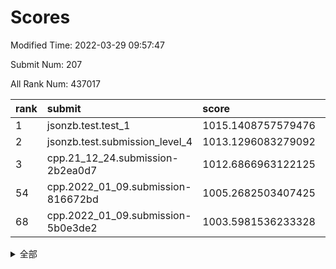 # Scores

Modified Time: 2022-03-29 09:57:47

Submit Num: 207

All Rank Num: 437017

| rank |               submit               |       score        |       sigma        | pk_num |
| :--- | :--------------------------------- | :----------------- | :----------------- | :----- |
| 1    | jsonzb.test.test_1                 | 1015.1408757579476 | 0.8635769534548923 | 8444   |
| 2    | jsonzb.test.submission_level_4     | 1013.1296083279092 | 0.8476968218979036 | 8441   |
| 3    | cpp.21_12_24.submission-2b2ea0d7   | 1012.6866963122125 | 0.7970247203188524 | 8446   |
| 54   | cpp.2022_01_09.submission-816672bd | 1005.2682503407425 | 0.7227521175541118 | 8443   |
| 68   | cpp.2022_01_09.submission-5b0e3de2 | 1003.5981536233328 | 0.7185925512460211 | 8440   |


<details>
<summary>全部</summary>

| rank |                 submit                 |       score        |       sigma        | pk_num |
| :--- | :------------------------------------- | :----------------- | :----------------- | :----- |
| 1    | jsonzb.test.test_1                     | 1015.1408757579476 | 0.8635769534548923 | 8444   |
| 2    | jsonzb.test.submission_level_4         | 1013.1296083279092 | 0.8476968218979036 | 8441   |
| 3    | cpp.21_12_24.submission-2b2ea0d7       | 1012.6866963122125 | 0.7970247203188524 | 8446   |
| 4    | gobigger.level_3.submission_level_3_3  | 1011.7367299221654 | 0.8011330199784049 | 8451   |
| 5    | gobigger.level_3.submission_level_3_8  | 1011.7326102396918 | 0.785854810015207  | 8442   |
| 6    | gobigger.level_3.submission_level_3_47 | 1011.6409990094247 | 0.7747836421999398 | 8444   |
| 7    | gobigger.level_3.submission_level_3_17 | 1011.6100476023763 | 0.7711149026661981 | 8449   |
| 8    | gobigger.level_3.submission_level_3_25 | 1011.3290483925635 | 0.7817449219060739 | 8444   |
| 9    | gobigger.level_3.submission_level_3_22 | 1011.1751727763649 | 0.7569267541949742 | 8441   |
| 10   | gobigger.level_3.submission_level_3_43 | 1011.0446634391373 | 0.7813504304424737 | 8446   |
| 11   | gobigger.level_3.submission_level_3_40 | 1011.00880445302   | 0.8020663156572891 | 8445   |
| 12   | gobigger.level_3.submission_level_3_24 | 1010.965004515989  | 0.75955022332306   | 8443   |
| 13   | gobigger.level_3.submission_level_3_12 | 1010.8430831113785 | 0.7881904325530914 | 8445   |
| 14   | gobigger.level_3.submission_level_3_37 | 1010.826782539134  | 0.7613055025781966 | 8450   |
| 15   | gobigger.level_3.submission_level_3_16 | 1010.8059990271892 | 0.7725236750016534 | 8443   |
| 16   | gobigger.level_3.submission_level_3_48 | 1010.7167231475588 | 0.7665750118758992 | 8446   |
| 17   | gobigger.level_3.submission_level_3_5  | 1010.6206457128086 | 0.7611053695775858 | 8444   |
| 18   | gobigger.level_3.submission_level_3_42 | 1010.5652245084308 | 0.7741856303767223 | 8443   |
| 19   | gobigger.level_3.submission_level_3_34 | 1010.5172135811023 | 0.7822488594543199 | 8451   |
| 20   | gobigger.level_3.submission_level_3_15 | 1010.5043148439972 | 0.743045693991262  | 8444   |
| 21   | gobigger.level_3.submission_level_3_44 | 1010.3377029630693 | 0.7531754361006894 | 8442   |
| 22   | gobigger.level_3.submission_level_3_20 | 1010.3328831088984 | 0.7692642720853435 | 8442   |
| 23   | gobigger.level_3.submission_level_3_31 | 1010.3229711948536 | 0.7684062944119114 | 8448   |
| 24   | gobigger.level_3.submission_level_3_6  | 1010.301694695609  | 0.8117434934791316 | 8444   |
| 25   | gobigger.level_3.submission_level_3_29 | 1010.2505109716901 | 0.7501559855651349 | 8443   |
| 26   | gobigger.level_3.submission_level_3_9  | 1010.1705596871764 | 0.7746433945876019 | 8444   |
| 27   | gobigger.level_3.submission_level_3_27 | 1010.0904950843307 | 0.7682209814223099 | 8450   |
| 28   | gobigger.level_3.submission_level_3_13 | 1010.0879152477264 | 0.7807656200344356 | 8437   |
| 29   | gobigger.level_3.submission_level_3_46 | 1010.0283058766145 | 0.7650905903818743 | 8448   |
| 30   | gobigger.level_3.submission_level_3_11 | 1009.9842014355456 | 0.7694612155662515 | 8442   |
| 31   | gobigger.level_3.submission_level_3_45 | 1009.95200140793   | 0.7642820762924765 | 8435   |
| 32   | gobigger.level_3.submission_level_3_10 | 1009.8609497485407 | 0.7548182830434264 | 8442   |
| 33   | gobigger.level_3.submission_level_3_19 | 1009.7345112300817 | 0.7639967820674219 | 8443   |
| 34   | gobigger.level_3.submission_level_3_0  | 1009.7075440534942 | 0.7578550633049851 | 8448   |
| 35   | gobigger.level_3.submission_level_3_1  | 1009.6992969746136 | 0.7553665809977118 | 8444   |
| 36   | gobigger.level_3.submission_level_3_18 | 1009.6982693128846 | 0.7379487307389939 | 8443   |
| 37   | gobigger.level_3.submission_level_3_39 | 1009.6633223083754 | 0.7332511612018541 | 8448   |
| 38   | gobigger.level_3.submission_level_3_30 | 1009.656723822468  | 0.7507929461398535 | 8442   |
| 39   | gobigger.level_3.submission_level_3_14 | 1009.5841599553394 | 0.7636512548640034 | 8446   |
| 40   | gobigger.level_3.submission_level_3_33 | 1009.4589824962981 | 0.753198868608824  | 8444   |
| 41   | gobigger.level_3.submission_level_3_4  | 1009.385383884677  | 0.7660267537303606 | 8448   |
| 42   | gobigger.level_3.submission_level_3_28 | 1009.372167450843  | 0.7382871554636621 | 8445   |
| 43   | gobigger.level_3.submission_level_3_2  | 1009.1784907514186 | 0.7433151150631551 | 8449   |
| 44   | gobigger.level_3.submission_level_3_41 | 1009.1304901761017 | 0.7525241147895606 | 8441   |
| 45   | gobigger.level_3.submission_level_3_32 | 1008.9741499064991 | 0.7464368016041143 | 8444   |
| 46   | gobigger.level_3.submission_level_3_35 | 1008.9484174129045 | 0.7439699869369001 | 8448   |
| 47   | gobigger.level_3.submission_level_3_23 | 1008.9025664597917 | 0.7442401530700539 | 8441   |
| 48   | gobigger.level_3.submission_level_3_38 | 1008.8180376577343 | 0.729696448884406  | 8448   |
| 49   | gobigger.level_3.submission_level_3_7  | 1008.7615969301886 | 0.7681273997982955 | 8443   |
| 50   | gobigger.level_3.submission_level_3_26 | 1008.5097895169965 | 0.7536527231718149 | 8446   |
| 51   | gobigger.level_3.submission_level_3_36 | 1008.273744889971  | 0.7297688095509317 | 8442   |
| 52   | gobigger.level_3.submission_level_3_49 | 1008.1939939271458 | 0.7324605877977417 | 8442   |
| 53   | gobigger.level_3.submission_level_3_21 | 1008.1162735329846 | 0.7457232961365128 | 8447   |
| 54   | cpp.2022_01_09.submission-816672bd     | 1005.2682503407425 | 0.7227521175541118 | 8443   |
| 55   | gobigger.level_1.submission_level_1_42 | 1005.2559598620027 | 0.7174239856498993 | 8445   |
| 56   | gobigger.level_1.submission_level_1_1  | 1004.6955176660916 | 0.7139307677437322 | 8448   |
| 57   | gobigger.level_1.submission_level_1_37 | 1004.6516300912097 | 0.7098704024502631 | 8445   |
| 58   | gobigger.level_1.submission_level_1_23 | 1004.3386563421976 | 0.7200709286031524 | 8443   |
| 59   | gobigger.level_1.submission_level_1_47 | 1004.2968625102066 | 0.7272313370260809 | 8443   |
| 60   | gobigger.level_1.submission_level_1_43 | 1004.1834520053079 | 0.708578624334271  | 8448   |
| 61   | gobigger.level_1.submission_level_1_4  | 1004.1281821144208 | 0.7187614373758173 | 8445   |
| 62   | gobigger.level_1.submission_level_1_13 | 1004.0651424236227 | 0.7209150139606852 | 8446   |
| 63   | gobigger.level_1.submission_level_1_24 | 1004.026802264213  | 0.7245301570146775 | 8448   |
| 64   | gobigger.level_1.submission_level_1_0  | 1003.9996846084174 | 0.7124902531651035 | 8446   |
| 65   | gobigger.level_1.submission_level_1_45 | 1003.9390209022274 | 0.725925350842107  | 8445   |
| 66   | gobigger.level_1.submission_level_1_41 | 1003.891751847732  | 0.7367061811704493 | 8442   |
| 67   | gobigger.level_1.submission_level_1_25 | 1003.6381986385146 | 0.7127417596424672 | 8445   |
| 68   | cpp.2022_01_09.submission-5b0e3de2     | 1003.5981536233328 | 0.7185925512460211 | 8440   |
| 69   | gobigger.level_1.submission_level_1_48 | 1003.5913518898444 | 0.7165492362157581 | 8449   |
| 70   | gobigger.level_1.submission_level_1_8  | 1003.5213456057243 | 0.7198914827479354 | 8445   |
| 71   | gobigger.level_1.submission_level_1_49 | 1003.4473347349713 | 0.7159913499585863 | 8440   |
| 72   | gobigger.level_1.submission_level_1_44 | 1003.4190860051499 | 0.7065996143512718 | 8446   |
| 73   | gobigger.level_1.submission_level_1_21 | 1003.4007593636251 | 0.7076589135952663 | 8442   |
| 74   | gobigger.level_1.submission_level_1_28 | 1003.3709419613733 | 0.717612449654424  | 8442   |
| 75   | gobigger.level_1.submission_level_1_22 | 1003.3243293379463 | 0.7125390155237654 | 8446   |
| 76   | gobigger.level_1.submission_level_1_5  | 1003.3203839757651 | 0.7118641125188645 | 8447   |
| 77   | gobigger.level_1.submission_level_1_46 | 1003.300651425251  | 0.7245197571250718 | 8442   |
| 78   | gobigger.level_1.submission_level_1_11 | 1003.274455039055  | 0.7206889990700814 | 8446   |
| 79   | gobigger.level_1.submission_level_1_6  | 1003.0982411373245 | 0.7133001269638043 | 8441   |
| 80   | gobigger.level_1.submission_level_1_33 | 1003.0487223287952 | 0.7106414156963365 | 8446   |
| 81   | gobigger.level_1.submission_level_1_34 | 1003.0319604459116 | 0.7137507013629818 | 8444   |
| 82   | gobigger.level_1.submission_level_1_20 | 1003.010987154833  | 0.7205598686188008 | 8447   |
| 83   | gobigger.level_1.submission_level_1_7  | 1003.0052973542931 | 0.7149696109156317 | 8445   |
| 84   | gobigger.level_1.submission_level_1_26 | 1002.9504634092237 | 0.7194828211264614 | 8447   |
| 85   | gobigger.level_1.submission_level_1_31 | 1002.8730636341435 | 0.7099214938813422 | 8440   |
| 86   | gobigger.level_1.submission_level_1_35 | 1002.8374098139876 | 0.7078781974217107 | 8450   |
| 87   | gobigger.level_1.submission_level_1_40 | 1002.8145979444747 | 0.7148138328023834 | 8444   |
| 88   | gobigger.level_1.submission_level_1_36 | 1002.8138510133228 | 0.7179551453471401 | 8444   |
| 89   | gobigger.level_1.submission_level_1_16 | 1002.7805257781779 | 0.7098083084681568 | 8446   |
| 90   | gobigger.level_1.submission_level_1_3  | 1002.7344253773149 | 0.719583207748204  | 8445   |
| 91   | gobigger.level_1.submission_level_1_10 | 1002.7215407587411 | 0.7117647541206935 | 8440   |
| 92   | gobigger.level_1.submission_level_1_27 | 1002.6772377206806 | 0.7257645175902883 | 8441   |
| 93   | gobigger.level_1.submission_level_1_30 | 1002.6346537533167 | 0.7200264484663844 | 8443   |
| 94   | gobigger.level_1.submission_level_1_18 | 1002.6223710707067 | 0.7170159861528405 | 8446   |
| 95   | gobigger.level_1.submission_level_1_17 | 1002.5674084912134 | 0.7222540914789701 | 8447   |
| 96   | gobigger.level_1.submission_level_1_32 | 1002.5553468537755 | 0.722496463812036  | 8451   |
| 97   | gobigger.level_1.submission_level_1_39 | 1002.4571107750492 | 0.7076498541514553 | 8445   |
| 98   | gobigger.level_1.submission_level_1_29 | 1002.3858518060273 | 0.7075526849797752 | 8444   |
| 99   | gobigger.level_1.submission_level_1_9  | 1002.3500691600702 | 0.6938974182987968 | 8444   |
| 100  | gobigger.level_1.submission_level_1_14 | 1002.3496837672244 | 0.7060924621548285 | 8446   |
| 101  | gobigger.level_1.submission_level_1_19 | 1002.2085611100181 | 0.7203960190256786 | 8444   |
| 102  | gobigger.level_1.submission_level_1_15 | 1002.1045102944639 | 0.7196471092530786 | 8445   |
| 103  | gobigger.level_1.submission_level_1_38 | 1002.0490039502905 | 0.7180247798051845 | 8444   |
| 104  | gobigger.level_1.submission_level_1_12 | 1001.9969775209792 | 0.7181857118282979 | 8447   |
| 105  | gobigger.level_1.submission_level_1_2  | 1001.9451465357561 | 0.7119384000775429 | 8443   |
| 106  | gobigger.random.submission_random_40   | 997.8585369732751  | 0.7101225085297584 | 8446   |
| 107  | gobigger.random.submission_random_27   | 997.4237082706749  | 0.6990376549722483 | 8448   |
| 108  | gobigger.random.submission_random_37   | 997.0785763872094  | 0.7062108270457276 | 8446   |
| 109  | gobigger.random.submission_random_41   | 996.7305002265728  | 0.7117455780566868 | 8448   |
| 110  | gobigger.random.submission_random_3    | 996.6403917679953  | 0.7195794158384781 | 8450   |
| 111  | gobigger.random.submission_random_19   | 996.6156510243727  | 0.710973782363821  | 8444   |
| 112  | gobigger.random.submission_random_20   | 996.553470396746   | 0.7136145670627893 | 8449   |
| 113  | gobigger.random.submission_random_44   | 996.4200658934861  | 0.7007310049002399 | 8447   |
| 114  | gobigger.random.submission_random_4    | 996.4097194563859  | 0.7178274969610791 | 8446   |
| 115  | gobigger.random.submission_random_11   | 996.384674177572   | 0.7258261426183241 | 8448   |
| 116  | gobigger.random.submission_random_10   | 996.3823476871253  | 0.7133453634166649 | 8444   |
| 117  | gobigger.random.submission_random_39   | 996.3525057232944  | 0.7195138011143667 | 8448   |
| 118  | gobigger.random.submission_random_6    | 996.3472443722229  | 0.7124747575416996 | 8442   |
| 119  | gobigger.random.submission_random_26   | 996.3423419632527  | 0.7011455735583778 | 8446   |
| 120  | gobigger.random.submission_random_9    | 996.3045579400542  | 0.6965497603562281 | 8442   |
| 121  | gobigger.random.submission_random_43   | 996.2351706306547  | 0.7162767394775298 | 8445   |
| 122  | gobigger.random.submission_random_46   | 996.1963315100969  | 0.7054489792672802 | 8448   |
| 123  | gobigger.random.submission_random_28   | 996.1823415895323  | 0.6959817321621724 | 8444   |
| 124  | gobigger.random.submission_random_2    | 996.1717411799426  | 0.7128571475953257 | 8446   |
| 125  | gobigger.random.submission_random_36   | 996.1655299202472  | 0.6919857256892069 | 8446   |
| 126  | gobigger.random.submission_random_22   | 996.1624158466965  | 0.7197902339445749 | 8447   |
| 127  | gobigger.random.submission_random_38   | 996.1207010480001  | 0.719956633277423  | 8450   |
| 128  | gobigger.random.submission_random_30   | 996.0340876421948  | 0.7108559865330395 | 8448   |
| 129  | gobigger.random.submission_random_8    | 995.945848159477   | 0.6980055913377289 | 8443   |
| 130  | gobigger.random.submission_random_16   | 995.9193069741292  | 0.7052801865536867 | 8445   |
| 131  | gobigger.random.submission_random_7    | 995.9059061705598  | 0.7179274740861744 | 8444   |
| 132  | gobigger.random.submission_random_0    | 995.8965415478556  | 0.6984508808501605 | 8445   |
| 133  | gobigger.random.submission_random_48   | 995.8907031240766  | 0.7160298608562131 | 8447   |
| 134  | gobigger.random.submission_random_18   | 995.8741866771708  | 0.699338608127387  | 8447   |
| 135  | gobigger.random.submission_random_49   | 995.8544612536173  | 0.7078490863366796 | 8444   |
| 136  | gobigger.random.submission_random_21   | 995.8011556952094  | 0.7025606258984669 | 8443   |
| 137  | gobigger.random.submission_random_13   | 995.7745969977673  | 0.7078411534527157 | 8439   |
| 138  | gobigger.random.submission_random_31   | 995.7589487206212  | 0.7031566918002702 | 8451   |
| 139  | gobigger.random.submission_random_12   | 995.7508587852491  | 0.6964103416119688 | 8446   |
| 140  | gobigger.random.submission_random_33   | 995.7430100257621  | 0.7093597967576624 | 8444   |
| 141  | gobigger.random.submission_random_42   | 995.7387979536218  | 0.711104983402724  | 8444   |
| 142  | gobigger.random.submission_random_17   | 995.5586860571291  | 0.7111115128203825 | 8442   |
| 143  | gobigger.random.submission_random_5    | 995.5286407578278  | 0.7225961723341733 | 8445   |
| 144  | gobigger.random.submission_random_32   | 995.4630036640172  | 0.7159374770011867 | 8447   |
| 145  | gobigger.random.submission_random_45   | 995.4577078962059  | 0.7067879363318919 | 8449   |
| 146  | gobigger.random.submission_random_35   | 995.4178159305472  | 0.7198591680469357 | 8448   |
| 147  | gobigger.random.submission_random_24   | 995.287320793919   | 0.7077076581898518 | 8444   |
| 148  | gobigger.random.submission_random_14   | 995.2017729147203  | 0.7142635880715101 | 8446   |
| 149  | gobigger.level_2.submission_level_2_1  | 995.1924363916776  | 0.7477957649084865 | 8444   |
| 150  | gobigger.random.submission_random_1    | 995.125263437039   | 0.7232723321128082 | 8446   |
| 151  | gobigger.random.submission_random_47   | 995.1176382996002  | 0.7062176518511235 | 8440   |
| 152  | gobigger.random.submission_random_29   | 995.1097849547818  | 0.717823293976096  | 8444   |
| 153  | gobigger.random.submission_random_25   | 995.075361775775   | 0.7228572103852282 | 8442   |
| 154  | gobigger.random.submission_random_15   | 995.0471240509711  | 0.6994624749149609 | 8439   |
| 155  | gobigger.random.submission_random_34   | 994.8531252248819  | 0.7015525056849847 | 8444   |
| 156  | gobigger.random.submission_random_23   | 994.6557912278171  | 0.703080862323883  | 8444   |
| 157  | gobigger.level_2.submission_level_2_42 | 994.6316044651132  | 0.720454530474968  | 8441   |
| 158  | gobigger.level_2.submission_level_2_6  | 994.2208369859094  | 0.729351862226012  | 8444   |
| 159  | gobigger.level_2.submission_level_2_21 | 993.7525517406826  | 0.7330909711584012 | 8442   |
| 160  | gobigger.level_2.submission_level_2_40 | 993.7055327940755  | 0.7278566249629693 | 8448   |
| 161  | gobigger.level_2.submission_level_2_46 | 993.7032925861469  | 0.7231971521939671 | 8441   |
| 162  | gobigger.level_2.submission_level_2_0  | 993.2787814811637  | 0.728928459750362  | 8450   |
| 163  | gobigger.level_2.submission_level_2_2  | 993.2195361435394  | 0.7430883313485193 | 8452   |
| 164  | gobigger.level_2.submission_level_2_7  | 993.081364271591   | 0.7321784308487705 | 8442   |
| 165  | gobigger.level_2.submission_level_2_12 | 992.9218774369015  | 0.7307422664303752 | 8440   |
| 166  | gobigger.level_2.submission_level_2_8  | 992.8896741649585  | 0.735927411206406  | 8447   |
| 167  | gobigger.level_2.submission_level_2_19 | 992.8838954919811  | 0.738732106071376  | 8446   |
| 168  | gobigger.level_2.submission_level_2_23 | 992.8476053596127  | 0.7330116339803071 | 8445   |
| 169  | gobigger.level_2.submission_level_2_35 | 992.7410652528799  | 0.7325547044565532 | 8443   |
| 170  | gobigger.level_2.submission_level_2_39 | 992.740285224257   | 0.7327818792867401 | 8440   |
| 171  | gobigger.level_2.submission_level_2_20 | 992.7359605613573  | 0.7368062576072804 | 8444   |
| 172  | gobigger.level_2.submission_level_2_37 | 992.7312497119203  | 0.7361398522446476 | 8443   |
| 173  | gobigger.level_2.submission_level_2_31 | 992.7138305911832  | 0.741223389488046  | 8439   |
| 174  | gobigger.level_2.submission_level_2_49 | 992.685939752613   | 0.7554263796515283 | 8446   |
| 175  | gobigger.level_2.submission_level_2_28 | 992.5697915414289  | 0.7411414434642508 | 8445   |
| 176  | gobigger.level_2.submission_level_2_34 | 992.5684348189338  | 0.7436357990739246 | 8441   |
| 177  | gobigger.level_2.submission_level_2_27 | 992.4838366017751  | 0.748589374293639  | 8441   |
| 178  | gobigger.level_2.submission_level_2_44 | 992.4677607440351  | 0.7276516883033924 | 8443   |
| 179  | gobigger.level_2.submission_level_2_11 | 992.4387196142427  | 0.7332442629029868 | 8448   |
| 180  | gobigger.level_2.submission_level_2_14 | 992.3847738839537  | 0.7354058806803422 | 8441   |
| 181  | gobigger.level_2.submission_level_2_13 | 992.2196385962691  | 0.7590040716684443 | 8447   |
| 182  | gobigger.level_2.submission_level_2_22 | 992.1935867395381  | 0.750989535846406  | 8446   |
| 183  | gobigger.level_2.submission_level_2_9  | 992.1000778150526  | 0.731936006415051  | 8437   |
| 184  | gobigger.level_2.submission_level_2_4  | 992.096999563254   | 0.7384737412543765 | 8447   |
| 185  | gobigger.level_2.submission_level_2_41 | 991.9305444643664  | 0.7566297158151777 | 8444   |
| 186  | gobigger.level_2.submission_level_2_24 | 991.9046732854162  | 0.7425467219574805 | 8441   |
| 187  | gobigger.level_2.submission_level_2_47 | 991.8990328066706  | 0.7520489530369503 | 8447   |
| 188  | gobigger.level_2.submission_level_2_30 | 991.8516425136482  | 0.7636446672677984 | 8444   |
| 189  | gobigger.level_2.submission_level_2_5  | 991.7786262072791  | 0.749570227317529  | 8444   |
| 190  | gobigger.level_2.submission_level_2_16 | 991.7768638593752  | 0.7395277792487559 | 8447   |
| 191  | gobigger.level_2.submission_level_2_18 | 991.7417730160187  | 0.7556118922033075 | 8448   |
| 192  | gobigger.level_2.submission_level_2_15 | 991.5069584929611  | 0.7413932314742558 | 8445   |
| 193  | gobigger.level_2.submission_level_2_36 | 991.427265891656   | 0.7543721409735348 | 8443   |
| 194  | gobigger.level_2.submission_level_2_29 | 991.2704157861756  | 0.757566430198122  | 8447   |
| 195  | gobigger.level_2.submission_level_2_43 | 991.2660816542902  | 0.7463998041803    | 8451   |
| 196  | gobigger.level_2.submission_level_2_33 | 991.252457302225   | 0.7592399544270574 | 8444   |
| 197  | gobigger.level_2.submission_level_2_45 | 991.2498754332305  | 0.7397029046959551 | 8444   |
| 198  | gobigger.level_2.submission_level_2_26 | 991.1247091747745  | 0.7452697901202269 | 8449   |
| 199  | gobigger.level_2.submission_level_2_10 | 990.9134286545725  | 0.7867486547736122 | 8444   |
| 200  | gobigger.level_2.submission_level_2_48 | 990.8258463017121  | 0.7573277004803665 | 8444   |
| 201  | gobigger.level_2.submission_level_2_25 | 990.8167853869054  | 0.7466118926185863 | 8444   |
| 202  | gobigger.level_2.submission_level_2_38 | 990.6524453699465  | 0.7603864737550282 | 8449   |
| 203  | gobigger.level_2.submission_level_2_32 | 990.3525947414752  | 0.7775519717789999 | 8442   |
| 204  | gobigger.level_2.submission_level_2_3  | 990.1520830159435  | 0.7671991846513102 | 8452   |
| 205  | gobigger.level_2.submission_level_2_17 | 990.0200559244606  | 0.7655914071590224 | 8443   |
| 206  | gobigger.none.submission_none_0        | 978.7521938124329  | 1.1568170640445048 | 8439   |
| 207  | gobigger.none.submission_none_1        | 976.5189863252178  | 1.355404816855072  | 8446   |

</details>
